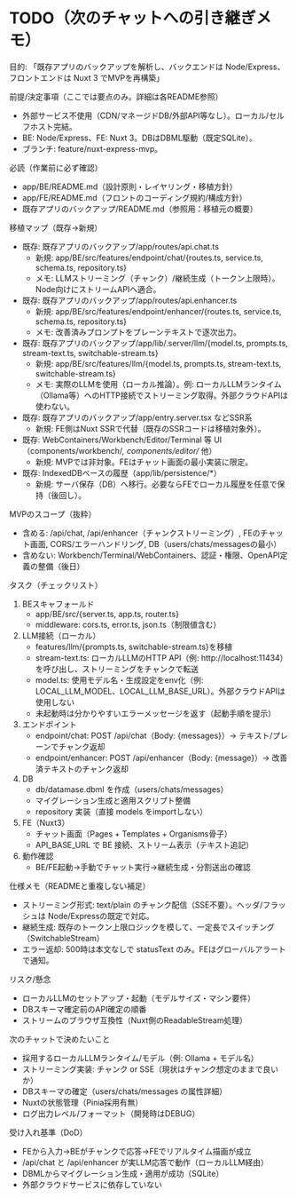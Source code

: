 # TODO（次のチャットへの引き継ぎメモ）

目的: 「既存アプリのバックアップを解析し、バックエンドは Node/Express、フロントエンドは Nuxt 3 でMVPを再構築」

前提/決定事項（ここでは要点のみ。詳細は各README参照）
- 外部サービス不使用（CDN/マネージドDB/外部API等なし）。ローカル/セルフホスト完結。
- BE: Node/Express、FE: Nuxt 3。DBはDBML駆動（既定SQLite）。
- ブランチ: feature/nuxt-express-mvp。

必読（作業前に必ず確認）
- app/BE/README.md（設計原則・レイヤリング・移植方針）
- app/FE/README.md（フロントのコーディング規約/構成方針）
- 既存アプリのバックアップ/README.md（参照用：移植元の概要）

移植マップ（既存→新規）
- 既存: 既存アプリのバックアップ/app/routes/api.chat.ts
  - 新規: app/BE/src/features/endpoint/chat/{routes.ts, service.ts, schema.ts, repository.ts}
  - メモ: LLMストリーミング（チャンク）/継続生成（トークン上限時）。Node向けにストリームAPIへ適合。
- 既存: 既存アプリのバックアップ/app/routes/api.enhancer.ts
  - 新規: app/BE/src/features/endpoint/enhancer/{routes.ts, service.ts, schema.ts, repository.ts}
  - メモ: 改善済みプロンプトをプレーンテキストで逐次出力。
- 既存: 既存アプリのバックアップ/app/lib/.server/llm/{model.ts, prompts.ts, stream-text.ts, switchable-stream.ts}
  - 新規: app/BE/src/features/llm/{model.ts, prompts.ts, stream-text.ts, switchable-stream.ts}
  - メモ: 実際のLLMを使用（ローカル推論）。例: ローカルLLMランタイム（Ollama等）へのHTTP接続でストリーミング取得。外部クラウドAPIは使わない。
- 既存: 既存アプリのバックアップ/app/entry.server.tsx などSSR系
  - 新規: FE側はNuxt SSRで代替（既存のSSRコードは移植対象外）。
- 既存: WebContainers/Workbench/Editor/Terminal 等 UI（components/workbench/*, components/editor/* 他）
  - 新規: MVPでは非対象。FEはチャット画面の最小実装に限定。
- 既存: IndexedDBベースの履歴（app/lib/persistence/*）
  - 新規: サーバ保存（DB）へ移行。必要ならFEでローカル履歴を任意で保持（後回し）。

MVPのスコープ（抜粋）
- 含める: /api/chat, /api/enhancer（チャンクストリーミング）, FEのチャット画面, CORS/エラーハンドリング, DB（users/chats/messagesの最小）
- 含めない: Workbench/Terminal/WebContainers、認証・権限、OpenAPI定義の整備（後日）

タスク（チェックリスト）
1) BEスキャフォールド
   - app/BE/src/{server.ts, app.ts, router.ts}
   - middleware: cors.ts, error.ts, json.ts（制限値含む）
2) LLM接続（ローカル）
   - features/llm/{prompts.ts, switchable-stream.ts}を移植
   - stream-text.ts: ローカルLLMのHTTP API（例: http://localhost:11434）を呼び出し、ストリーミングをチャンクで転送
   - model.ts: 使用モデル名・生成設定をenv化（例: LOCAL_LLM_MODEL、LOCAL_LLM_BASE_URL）。外部クラウドAPIは使用しない
   - 未起動時は分かりやすいエラーメッセージを返す（起動手順を提示）
3) エンドポイント
   - endpoint/chat: POST /api/chat（Body: {messages}）→ テキスト/プレーンでチャンク返却
   - endpoint/enhancer: POST /api/enhancer（Body: {message}）→ 改善済テキストのチャンク返却
4) DB
   - db/datamase.dbml を作成（users/chats/messages）
   - マイグレーション生成と適用スクリプト整備
   - repository 実装（直接 models をimportしない）
5) FE（Nuxt3）
   - チャット画面（Pages + Templates + Organisms骨子）
   - API_BASE_URL で BE 接続、ストリーム表示（テキスト追記）
6) 動作確認
   - BE/FE起動→手動でチャット実行→継続生成・分割送出の確認

仕様メモ（READMEと重複しない補足）
- ストリーミング形式: text/plain のチャンク配信（SSE不要）。ヘッダ/フラッシュは Node/Expressの既定で対応。
- 継続生成: 既存のトークン上限ロジックを模して、一定長でスイッチング（SwitchableStream）
- エラー返却: 500時は本文なしで statusText のみ。FEはグローバルアラートで通知。

リスク/懸念
- ローカルLLMのセットアップ・起動（モデルサイズ・マシン要件）
- DBスキーマ確定前のAPI確定の順番
- ストリームのブラウザ互換性（Nuxt側のReadableStream処理）

次のチャットで決めたいこと
- 採用するローカルLLMランタイム/モデル（例: Ollama + モデル名）
- ストリーミング実装: チャンク or SSE（現状はチャンク想定のままで良いか）
- DBスキーマの確定（users/chats/messages の属性詳細）
- Nuxtの状態管理（Pinia採用有無）
- ログ出力レベル/フォーマット（開発時はDEBUG）

受け入れ基準（DoD）
- FEから入力→BEがチャンクで応答→FEでリアルタイム描画が成立
- /api/chat と /api/enhancer が実LLM応答で動作（ローカルLLM経由）
- DBMLからマイグレーション生成・適用が成功（SQLite）
- 外部クラウドサービスに依存していない